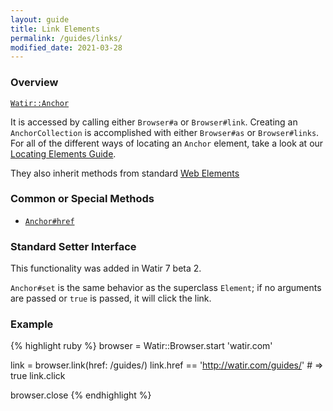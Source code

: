 ```yaml
---
layout: guide
title: Link Elements
permalink: /guides/links/
modified_date: 2021-03-28
---
```


### Overview

[`Watir::Anchor`](https://rdoc.info/gems/watir/Watir/Anchor)

It is accessed by calling either `Browser#a` or `Browser#link`.
Creating an `AnchorCollection` is accomplished with either `Browser#as` or `Browser#links`.
For all of the different ways of locating an `Anchor` element,
take a look at our [Locating Elements Guide](../locating).

They also inherit methods from standard [Web Elements](../elements)

### Common or Special Methods

* [`Anchor#href`](https://rdoc.info/gems/watir/Watir/Anchor#href-instance_method)

### Standard Setter Interface

This functionality was added in Watir 7 beta 2.

`Anchor#set` is the same behavior as the superclass `Element`; if no arguments are passed
or `true` is passed, it will click the link.

### Example

{% highlight ruby %}
browser = Watir::Browser.start 'watir.com'

link = browser.link(href: /guides/)
link.href == 'http://watir.com/guides/' # => true
link.click

browser.close
{% endhighlight %}
